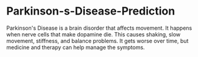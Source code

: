 # Parkinson-s-Disease-Prediction
Parkinson's Disease is a brain disorder that affects movement. It happens when nerve cells that make dopamine die. This causes shaking, slow movement, stiffness, and balance problems. It gets worse over time, but medicine and therapy can help manage the symptoms.
